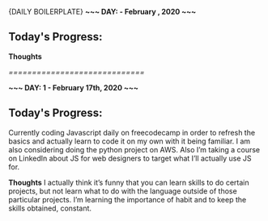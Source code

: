 
{DAILY BOILERPLATE} 
**~~~ DAY:  - February , 2020 ~~~**

## Today's Progress:

**Thoughts**

*=============================*



**~~~ DAY: 1 - February 17th, 2020 ~~~**

## Today's Progress:
Currently coding Javascript daily on freecodecamp in order to refresh the basics and actually learn to code it on my own with it being familiar. I am also considering doing the python project on AWS. Also I’m taking a course on LinkedIn about JS for web designers to target what I’ll actually use JS for.

**Thoughts**
I actually think it’s funny that you can learn skills to do certain projects, but not learn what to do with the language outside of those particular projects. I’m learning the importance of habit and to keep the skills obtained, constant.